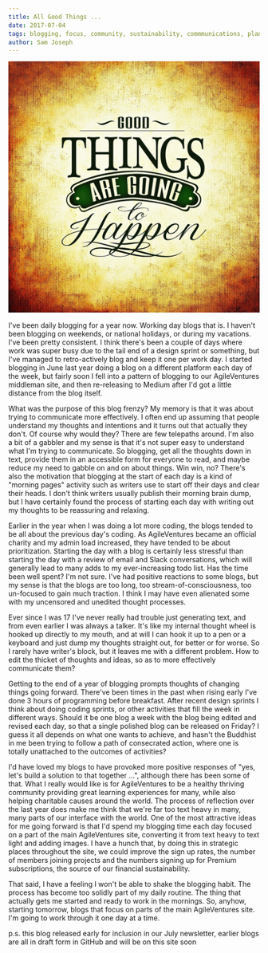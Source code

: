 ```yaml
---
title: All Good Things ...
date: 2017-07-04
tags: blogging, focus, community, sustainability, commmunications, planning, prioritizing
author: Sam Joseph
---
```


![good things](/images/good_things.jpg)

I've been daily blogging for a year now.  Working day blogs that is.  I haven't been blogging on weekends, or national holidays, or during my vacations.  I've been pretty consistent.  I think there's been a couple of days where work was super busy due to the tail end of a design sprint or something, but I've managed to retro-actively blog and keep it one per work day.  I started blogging in June last year doing a blog on a different platform each day of the week, but fairly soon I fell into a pattern of blogging to our AgileVentures middleman site, and then re-releasing to Medium after I'd got a little distance from the blog itself.

What was the purpose of this blog frenzy?  My memory is that it was about trying to communicate more effectively.  I often end up assuming that people understand my thoughts and intentions and it turns out that actually they don't.  Of course why would they?  There are few telepaths around.  I'm also a bit of a gabbler and my sense is that it's not super easy to understand what I'm trying to communicate.  So blogging, get all the thoughts down in text, provide them in an accessible form for everyone to read, and maybe reduce my need to gabble on and on about things.  Win win, no?  There's also the motivation that blogging at the start of each day is a kind of "morning pages" activity such as writers use to start off their days and clear their heads.  I don't think writers usually publish their morning brain dump, but I have certainly found the process of starting each day with writing out my thoughts to be reassuring and relaxing.  

Earlier in the year when I was doing a lot more coding, the blogs tended to be all about the previous day's coding.  As AgileVentures became an official charity and my admin load increased, they have tended to be about prioritization.  Starting the day with a blog is certainly less stressful than starting the day with a review of email and Slack conversations, which will generally lead to many adds to my ever-increasing todo list.  Has the time been well spent?  I'm not sure.  I've had positive reactions to some blogs, but my sense is that the blogs are too long, too stream-of-consciousness, too un-focused to gain much traction.  I think I may have even alienated some with my uncensored and unedited thought processes.

Ever since I was 17 I've never really had trouble just generating text, and from even earlier I was always a talker.  It's like my internal thought wheel is hooked up directly to my mouth, and at will I can hook it up to a pen or a keyboard and just dump my thoughts straight out, for better or for worse.  So I rarely have writer's block, but it leaves me with a different problem.  How to edit the thicket of thoughts and ideas, so as to more effectively communicate them?

Getting to the end of a year of blogging prompts thoughts of changing things going forward.  There've been times in the past when rising early I've done 3 hours of programming before breakfast.  After recent design sprints I think about doing coding sprints, or other activities that fill the week in different ways.  Should it be one blog a week with the blog being edited and revised each day, so that a single polished blog can be released on Friday?  I guess it all depends on what one wants to achieve, and hasn't the Buddhist in me been trying to follow a path of consecrated action, where one is totally unattached to the outcomes of activities?

I'd have loved my blogs to have provoked more positive responses of "yes, let's build a solution to that together ...", although there has been some of that.  What I really would like is for AgileVentures to be a healthy thriving community providing great learning experiences for many, while also helping charitable causes around the world.  The process of reflection over the last year does make me think that we're far too text heavy in many, many parts of our interface with the world.  One of the most attractive ideas for me going forward is that I'd spend my blogging time each day focused on a part of the main AgileVentures site, converting it from text heavy to text light and adding images.  I have a hunch that, by doing this in strategic places throughout the site, we could improve the sign up rates, the number of members joining projects and the numbers signing up for Premium subscriptions, the source of our financial sustainability.

That said, I have a feeling I won't be able to shake the blogging habit.  The process has become too solidly part of my daily routine.  The thing that actually gets me started and ready to work in the mornings.  So, anyhow, starting tomorrow, blogs that focus on parts of the main AgileVentures site.  I'm going to work through it one day at a time.

p.s. this blog released early for inclusion in our July newsletter, earlier blogs are all in draft form in GitHub and will be on this site soon
